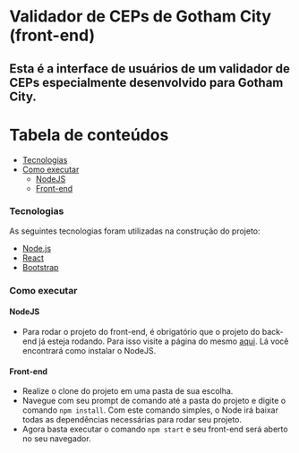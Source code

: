 # Validador de CEPs de Gotham City (front-end)

## Esta é a interface de usuários de um validador de CEPs especialmente desenvolvido para Gotham City.

Tabela de conteúdos
=================
<!--ts-->
   * [Tecnologias](#tecnologias)
   * [Como executar](#como-executar)
      * [NodeJS](#nodejs)
      * [Front-end](#front-end)			
<!--te-->

### Tecnologias

As seguintes tecnologias foram utilizadas na construção do projeto:
- [Node.js](https://nodejs.org/en/)
- [React](https://pt-br.reactjs.org/)
- [Bootstrap](https://getbootstrap.com/)

### Como executar

#### NodeJS
- Para rodar o projeto do front-end, é obrigatório que o projeto do back-end já esteja rodando. Para isso visite a página do mesmo [aqui](https://github.com/moraesdaniel/validaCEPGothamBack). Lá você encontrará como instalar o NodeJS.

#### Front-end
- Realize o clone do projeto em uma pasta de sua escolha.
- Navegue com seu prompt de comando até a pasta do projeto e digite o comando `npm install`. Com este comando simples, o Node irá baixar todas as dependências necessárias para rodar seu projeto.
- Agora basta executar o comando `npm start` e seu front-end será aberto no seu navegador.
